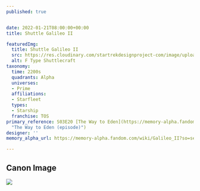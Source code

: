 ```yaml
---
published: true


date: 2022-01-21T08:00:00+00:00
title: Shuttle Galileo II

featuredImg:
  title: Shuttle Galileo II
  src: https://res.cloudinary.com/startrekdesignproject-com/image/upload/v1642787849/Shuttle-Galileo-II.png
  alt: F Type Shuttlecraft
taxonomy:
  time: 2200s
  quadrants: Alpha
  universes:
  - Prime
  affiliations:
  - Starfleet
  types:
  - Starship
  franchise: TOS
primary_reference: S03E20 [The Way to Eden](https://memory-alpha.fandom.com/wiki/The_Way_to_Eden_(episode)
  "The Way to Eden (episode)")
designer: ''
memory_alpha_url: https://memory-alpha.fandom.com/wiki/Galileo_II?so=search

---
```

## Canon Image

![](https://res.cloudinary.com/startrekdesignproject-com/image/upload/v1642787848/Galileo_II_TOS-Way-to-Eden.jpg)